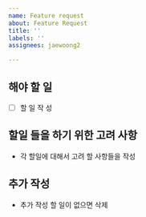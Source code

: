```yaml
---
name: Feature request
about: Feature Request
title: ''
labels: ''
assignees: jaewoong2

---
```


## 해야 할 일
- [ ] 할 일 작 성

## 할일 들을 하기 위한 고려 사항
- 각 할일에 대해서 고려 할 사항들을 작성 

## 추가 작성
- 추가 작성 할 일이 없으면 삭제
